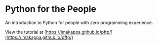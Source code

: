 # Python for the People

An introduction to Python for people with _zero_ programming experience.

View the tutorial at [https://imakappa.github.io/pftp/](https://imakappa.github.io/pftp/)